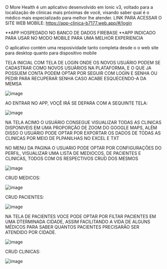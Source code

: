 O More Health é um aplicativo desenvolvido em Ionic v3, voltado para a localização de clinicas mais próximas de você, visando saber qual é o médico mais especializado para melhor lhe atender.
LINK PARA ACESSAR O SITE WEB MOBILE: https://app-clinica-b7177.web.app/#/login

**APP HOSPEDADO NO BANCO DE DADOS FIREBASE
**APP INDICADO PARA USAR NO MODO MOBILE PARA UMA MELHOR EXPERIENCIA

O aplicativo contém uma resposividade tanto completa desde o o web site para desktop quanto para dispositivo mobile

TELA INICIAL COM TELA DE LOGIN ONDE OS NOVOS USUÁRIO PODEM SE CADASTRAR  COMO NOVOS USUÁRIOS NA PLATAFORMA, E O QUE JA POSSUEM CONTA PODEM OPTAR POR SEGUIR COM LOGIN E SENHA OU PEDIR PARA RECUPERAR SENHA CASO ACABE ESQUECENDO-A DA MEMSA

![image](https://user-images.githubusercontent.com/88889584/201354611-d624e3e7-6d89-452d-90ba-1ecacd5637a1.png)



AO ENTRAR NO APP, VOÇÊ IRÁ SE DEPARA COM A SEQUINTE TELA:

![image](https://user-images.githubusercontent.com/88889584/201355580-511366c8-c707-4eab-89f8-733b1b760230.png)

NA TELA ACIMO O USUÁRIO CONSEGUE VISUALIZAR TODAS AS CLINICAS DISPONIVEIS EM UMA PROPORÇÃO DE ZOOM DO GOOGLE MAPS, ALÉM DISSO O USUÁRIO PODE OPTAR POR EXPORTAR OS DADOS DE TODAS AS CLINICAS POR MEIO DE PLPANILHAS NO EXCEL E TXT

NO MENU DA PAGINA O USUARIO PODE OPTAR POR CONFIGURAÇÕES DO PERFIL, VISUALIZAR UMA LISTA DE MEDIOCOS, DE PACIENTES E CLINICAS, TODOS COM OS RESPECTIVOS CRUD DOS MESMOS


![image](https://user-images.githubusercontent.com/88889584/201356153-137abb9d-3f41-478e-804f-79cb723b9505.png)

CRUD MEDICOS:


![image](https://user-images.githubusercontent.com/88889584/201357020-2c25541d-b299-4b17-afd8-68adda7dbddd.png)


CRUD PACIENTES:


![image](https://user-images.githubusercontent.com/88889584/201357119-9db360ad-ad8a-4df7-9ddb-32206f030148.png)

NA TELA DE PACIENTES VOCE PODE OPTAR POR FILTAR PACIENTES EM UMA DTERMINADA CIDADE, ASSIM FACILITANDO A VIDA DE ALGUNS MÉDICOS PARA SABER QUANTOS PACIENTES PRECISARÃO SER ATENDIDO POR CIDADE.


![image](https://user-images.githubusercontent.com/88889584/201357601-9b22a0ac-0e8b-4338-adb1-0fe562371ff4.png)



CRUD CLINICAS:


![image](https://user-images.githubusercontent.com/88889584/201357213-eec1587f-4ec5-4158-a445-e6af74562c45.png)


